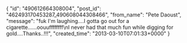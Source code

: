  {
   "id": "490612664308004",
   "post_id": "462493170453287_490608044308466",
   "from_name": "Pete Daoust",
   "message": "fuk I'm laughing....I gotta go out for a cigarette......oouuffffffff\nI never had that much fun while digging for gold....Thanks..!!!",
   "created_time": "2013-03-10T07:01:33+0000"
 }
